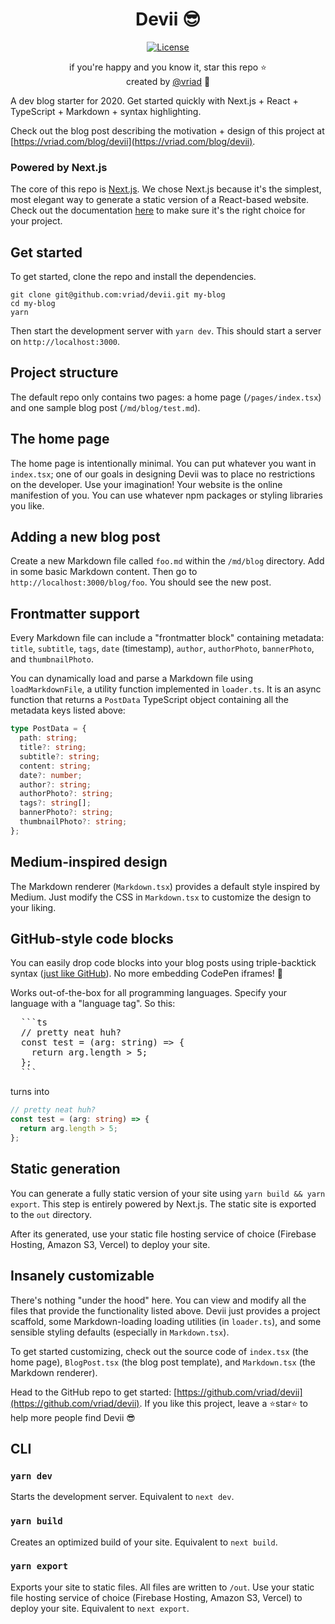 <p align="center">
  <h1 align="center">Devii 😎</h1>
</p>
<p align="center">
  <a href="https://opensource.org/licenses/MIT" rel="nofollow"><img src="https://img.shields.io/github/license/vriad/devii2" alt="License"></a>
</p>
<p align="center">
if you're happy and you know it, star this repo ⭐
<br/>
created by <a href="https://twitter.com/vriad" target="_blank">@vriad</a> 👋
</p>

A dev blog starter for 2020. Get started quickly with Next.js + React + TypeScript + Markdown + syntax highlighting.

Check out the blog post describing the motivation + design of this project at [https://vriad.com/blog/devii](https://vriad.com/blog/devii).

### Powered by Next.js

The core of this repo is [Next.js](https://https://nextjs.org). We chose Next.js because it's the simplest, most elegant way to generate a static version of a React-based website. Check out the documentation [here](https://nextjs.org/docs) to make sure it's the right choice for your project.

## Get started

To get started, clone the repo and install the dependencies.

```
git clone git@github.com:vriad/devii.git my-blog
cd my-blog
yarn
```

Then start the development server with `yarn dev`. This should start a server on `http://localhost:3000`.

## Project structure

The default repo only contains two pages: a home page (`/pages/index.tsx`) and one sample blog post (`/md/blog/test.md`).

## The home page

The home page is intentionally minimal. You can put whatever you want in `index.tsx`; one of our goals in designing Devii was to place no restrictions on the developer. Use your imagination! Your website is the online manifestion of you. You can use whatever npm packages or styling libraries you like.

## Adding a new blog post

Create a new Markdown file called `foo.md` within the `/md/blog` directory. Add in some basic Markdown content. Then go to `http://localhost:3000/blog/foo`. You should see the new post.

## Frontmatter support

Every Markdown file can include a "frontmatter block" containing metadata: `title`, `subtitle`, `tags`, `date` (timestamp), `author`, `authorPhoto`, `bannerPhoto`, and `thumbnailPhoto`.

You can dynamically load and parse a Markdown file using `loadMarkdownFile`, a utility function implemented in `loader.ts`. It is an async function that returns a `PostData` TypeScript object containing all the metadata keys listed above:

```ts
type PostData = {
  path: string;
  title?: string;
  subtitle?: string;
  content: string;
  date?: number;
  author?: string;
  authorPhoto?: string;
  tags?: string[];
  bannerPhoto?: string;
  thumbnailPhoto?: string;
};
```

## Medium-inspired design

The Markdown renderer (`Markdown.tsx`) provides a default style inspired by Medium. Just modify the CSS in `Markdown.tsx` to customize the design to your liking.

## GitHub-style code blocks

You can easily drop code blocks into your blog posts using triple-backtick syntax ([just like GitHub](https://help.github.com/en/github/writing-on-github/creating-and-highlighting-code-blocks)). No more embedding CodePen iframes! 🚀

Works out-of-the-box for all programming languages. Specify your language with a "language tag". So this:

  <pre>
  ```ts
  // pretty neat huh?
  const test = (arg: string) => {
    return arg.length > 5;
  };
  ```</pre>

turns into

```ts
// pretty neat huh?
const test = (arg: string) => {
  return arg.length > 5;
};
```

## Static generation

You can generate a fully static version of your site using `yarn build && yarn export`. This step is entirely powered by Next.js. The static site is exported to the `out` directory.

After its generated, use your static file hosting service of choice (Firebase Hosting, Amazon S3, Vercel) to deploy your site.

## Insanely customizable

There's nothing "under the hood" here. You can view and modify all the files that provide the functionality listed above. Devii just provides a project scaffold, some Markdown-loading loading utilities (in `loader.ts`), and some sensible styling defaults (especially in `Markdown.tsx`).

To get started customizing, check out the source code of `index.tsx` (the home page), `BlogPost.tsx` (the blog post template), and `Markdown.tsx` (the Markdown renderer).

Head to the GitHub repo to get started: [https://github.com/vriad/devii](https://github.com/vriad/devii). If you like this project, leave a ⭐️star⭐️ to help more people find Devii 😎

## CLI

### `yarn dev`

Starts the development server. Equivalent to `next dev`.

### `yarn build`

Creates an optimized build of your site. Equivalent to `next build`.

### `yarn export`

Exports your site to static files. All files are written to `/out`. Use your static file hosting service of choice (Firebase Hosting, Amazon S3, Vercel) to deploy your site. Equivalent to `next export`.

